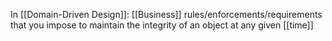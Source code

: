 In [[Domain-Driven Design]]: [[Business]] rules/enforcements/requirements that you impose to maintain the integrity of an object at any given [[time]]
